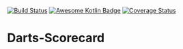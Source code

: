 [![Build Status](https://travis-ci.org/Entreco/Darts-Scorecard.svg?branch=master)](https://travis-ci.org/Entreco/Darts-Scorecard)
[![Awesome Kotlin Badge](https://kotlin.link/awesome-kotlin.svg)](https://github.com/KotlinBy/awesome-kotlin)
[![Coverage Status](https://coveralls.io/repos/github/Entreco/Darts-Scorecard/badge.svg)](https://coveralls.io/github/Entreco/Darts-Scorecard)

# Darts-Scorecard
